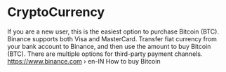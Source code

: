 # CryptoCurrency
If you are a new user, this is the easiest option to purchase Bitcoin (BTC). Binance supports both Visa and MasterCard. Transfer fiat currency from your bank account to Binance, and then use the amount to buy Bitcoin (BTC). There are multiple options for third-party payment channels. https://www.binance.com › en-IN How to buy Bitcoin 

